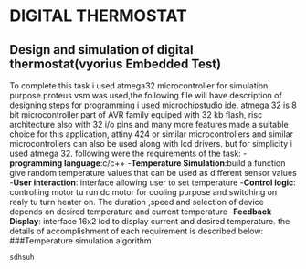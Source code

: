 # DIGITAL THERMOSTAT
## Design and simulation of digital thermostat(vyorius Embedded Test)
To complete this task i used atmega32 microcontroller for simulation purpose proteus vsm was used,the following file will have description of designing steps for programming i used microchipstudio ide.
atmega 32 is 8 bit microcontroller part of AVR family equiped with 32 kb flash, risc architecture also with 32 i/o pins and many more features made a suitable choice for this application, attiny 424 or similar microcontrollers and similar microcontrollers can also be used along with lcd drivers. but for simplicity i used atmega 32.
following were the requirements of the task:
-**programming language**:c/c++
-**Temperature Simulation**:build a function give random temperature values that can be used as different sensor values
-**User interaction**: interface allowing user to set temperature
-**Control logic**: controlling motor tu run dc motor for cooling purpose and switching on realy tu turn heater on. The duration ,speed and selection of device depends on desired temperature and current temperature
-**Feedback Display**: interface 16x2 lcd to display current and desired temperature.
the details of accomplishment of each requirement is described below:
###Temperature simulation algorithm

```
sdhsuh
```
